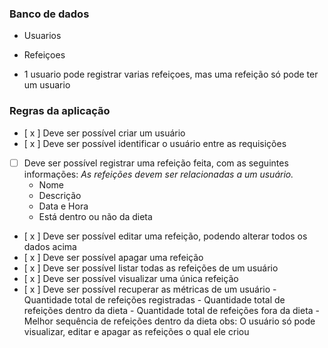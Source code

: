 ### Banco de dados

- Usuarios
- Refeiçoes

- 1 usuario pode registrar varias refeiçoes, mas uma refeição só pode ter um usuario

### Regras da aplicação

- [ x ] Deve ser possível criar um usuário
- [ x ] Deve ser possível identificar o usuário entre as requisições
- [ ] Deve ser possível registrar uma refeição feita, com as seguintes informações:
      _As refeições devem ser relacionadas a um usuário._
  - Nome
  - Descrição
  - Data e Hora
  - Está dentro ou não da dieta
- [ x ] Deve ser possível editar uma refeição, podendo alterar todos os dados acima
- [ x ] Deve ser possível apagar uma refeição
- [ x ] Deve ser possível listar todas as refeições de um usuário
- [ x ] Deve ser possível visualizar uma única refeição
- [ x ] Deve ser possível recuperar as métricas de um usuário - Quantidade total de refeições registradas - Quantidade total de refeições dentro da dieta - Quantidade total de refeições fora da dieta - Melhor sequência de refeições dentro da dieta
      obs: O usuário só pode visualizar, editar e apagar as refeições o qual ele criou
